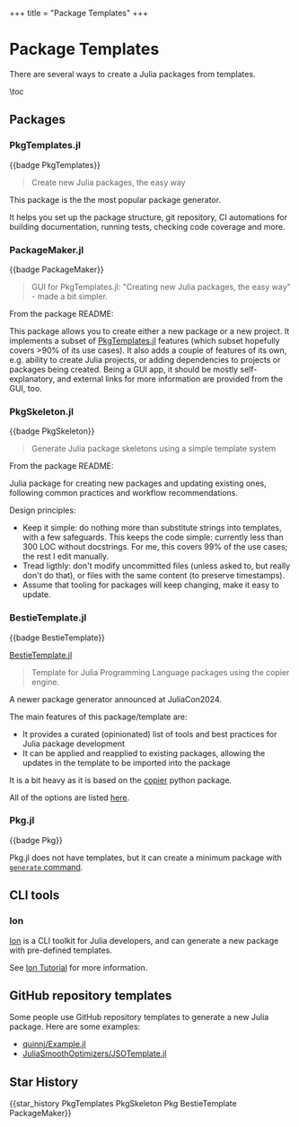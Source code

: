 +++
title = "Package Templates"
+++

# Package Templates
There are several ways to create a Julia packages from templates.

\toc

## Packages
### PkgTemplates.jl
{{badge PkgTemplates}}

> Create new Julia packages, the easy way

This package is the the most popular package generator.

It helps you set up the package structure, git repository, CI automations for building documentation, running tests, checking code coverage and more.

### PackageMaker.jl
{{badge PackageMaker}}

> GUI for PkgTemplates.jl: "Creating new Julia packages, the easy way" - made a bit simpler.

From the package README:

This package allows you to create either a new package or a new project.
It implements a subset of [PkgTemplates.jl](https://github.com/JuliaCI/PkgTemplates.jl) features (which subset hopefully covers >90% of its use cases).
It also adds a couple of features of its own, e.g. ability to create Julia projects, or adding dependencies to projects or packages being created.
Being a GUI app, it should be mostly self-explanatory, and external links for more information are provided from the GUI, too.

### PkgSkeleton.jl
{{badge PkgSkeleton}}

> Generate Julia package skeletons using a simple template system

From the package README:

Julia package for creating new packages and updating existing ones, following common practices and workflow recommendations.

Design principles:

* Keep it simple: do nothing more than substitute strings into templates, with a few safeguards. This keeps the code simple: currently less than 300 LOC without docstrings. For me, this covers 99% of the use cases; the rest I edit manually.
* Tread ligthly: don't modify uncommitted files (unless asked to, but really don't do that), or files with the same content (to preserve timestamps).
* Assume that tooling for packages will keep changing, make it easy to update.


### BestieTemplate.jl
{{badge BestieTemplate}}

[BestieTemplate.jl](https://github.com/JuliaBesties/BestieTemplate.jl) 

> Template for Julia Programming Language packages using the copier engine.

A newer package generator announced at JuliaCon2024.

The main features of this package/template are:

* It provides a curated (opinionated) list of tools and best practices for Julia package development
* It can be applied and reapplied to existing packages, allowing the updates in the template to be imported into the package

It is a bit heavy as it is based on the [copier](https://copier.readthedocs.io/en/stable/) python package.

All of the options are listed [here](https://juliabesties.github.io/BestieTemplate.jl/stable/30-questions/#Table-format).

###

### Pkg.jl
{{badge Pkg}}

Pkg.jl does not have templates, but it can create a minimum package with [`generate` command](https://pkgdocs.julialang.org/v1/creating-packages/#Generating-files-for-a-package).

## CLI tools

### Ion
[Ion](https://rogerluo.dev/Ion/) is a CLI toolkit for Julia developers, and can generate a new package with pre-defined templates.

See [Ion Tutorial](https://rogerluo.dev/Ion/docs/commands/new/) for more information.

## GitHub repository templates

Some people use GitHub repository templates to generate a new Julia package.
Here are some examples:

* [quinnj/Example.jl](https://github.com/quinnj/Example.jl)
* [JuliaSmoothOptimizers/JSOTemplate.jl](https://github.com/JuliaSmoothOptimizers/JSOTemplate.jl)

## Star History
{{star_history PkgTemplates PkgSkeleton Pkg BestieTemplate PackageMaker}}
